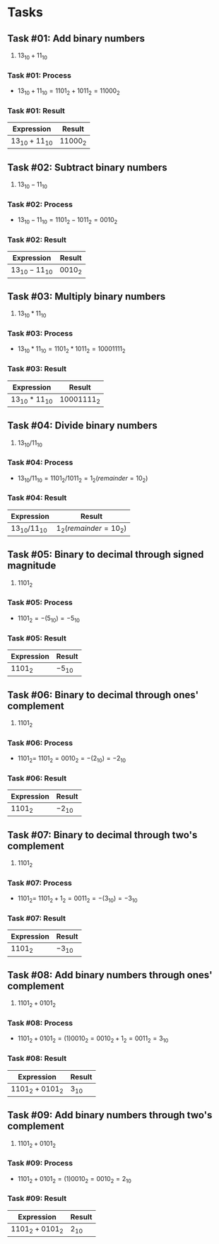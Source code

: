 # Tasks

## Task #01: Add binary numbers

1. $13_{10} + 11_{10}$

### Task #01: Process

- $13_{10} + 11_{10} = 1101_2 + 1011_2 = 11000_2$

### Task #01: Result

|     Expression      |  Result   |
| ------------------- | --------- |
| $13_{10} + 11_{10}$ | $11000_2$ |

## Task #02: Subtract binary numbers

1. $13_{10} - 11_{10}$

### Task #02: Process

- $13_{10} - 11_{10} = 1101_2 - 1011_2 = 0010_2$

### Task #02: Result

| Expression          | Result    |
|---------------------|-----------|
| $13_{10} - 11_{10}$ | $0010_2$  |

## Task #03: Multiply binary numbers

1. $13_{10} * 11_{10}$

### Task #03: Process

- $13_{10} * 11_{10} = 1101_2 * 1011_2 = 10001111_2$

### Task #03: Result

| Expression          | Result       |
|---------------------|--------------|
| $13_{10} * 11_{10}$ | $10001111_2$ |

## Task #04: Divide binary numbers

1. $13_{10} / 11_{10}$

### Task #04: Process

- $13_{10} / 11_{10} = 1101_2 / 1011_2 = 1_2 (remainder = 10_2)$

### Task #04: Result

| Expression          | Result                   |
|---------------------|--------------------------|
| $13_{10} / 11_{10}$ | $1_2 (remainder = 10_2)$ |

## Task #05: Binary to decimal through signed magnitude

1. $1101_2$

### Task #05: Process

- $1101_2 = -(5_{10}) = -5_{10}$

### Task #05: Result

| Expression |  Result   |
| ---------- | --------- |
| $1101_2$   | $-5_{10}$ |

## Task #06: Binary to decimal through ones' complement

1. $1101_2$

### Task #06: Process

- $1101_2 = ~1101_2 = 0010_2 = -(2_{10}) = -2_{10}$

### Task #06: Result

| Expression | Result    |
|------------|-----------|
| $1101_2$   | $-2_{10}$ |

## Task #07: Binary to decimal through two's complement

1. $1101_2$

### Task #07: Process

- $1101_2 = ~1101_2 + 1_2 = 0011_2 = -(3_{10}) = -3_{10}$

### Task #07: Result

| Expression | Result    |
|------------|-----------|
| $1101_2$   | $-3_{10}$ |

## Task #08: Add binary numbers through ones' complement

1. $1101_2 + 0101_2$

### Task #08: Process

- $1101_2 + 0101_2 = (1)0010_2 = 0010_2 + 1_2 = 0011_2 = 3_{10}$

### Task #08: Result

|    Expression     |  Result  |
| ----------------- | -------- |
| $1101_2 + 0101_2$ | $3_{10}$ |

## Task #09: Add binary numbers through two's complement

1. $1101_2 + 0101_2$

### Task #09: Process

- $1101_2 + 0101_2 = (1)0010_2 = 0010_2 = 2_{10}$

### Task #09: Result

| Expression        | Result   |
|-------------------|----------|
| $1101_2 + 0101_2$ | $2_{10}$ |
